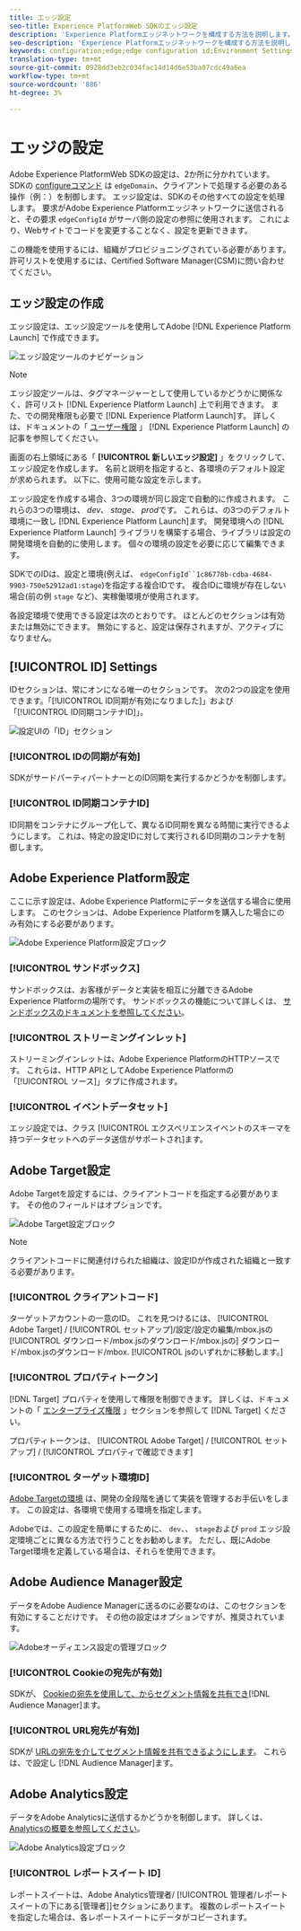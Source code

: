 ```yaml
---
title: エッジ設定
seo-title: Experience PlatformWeb SDKのエッジ設定
description: 'Experience Platformエッジネットワークを構成する方法を説明します。 '
seo-description: 'Experience Platformエッジネットワークを構成する方法を説明します。 '
keywords: configuration;edge;edge configuration id;Environment Settings;edgeConfigId;identity;id sync enabled;ID Sync Container ID;Sandbox;Streaming Inlet;Event Dataset;target;client code;Property Token;Target Environment ID;Cookie Destinations;url Destinations;Analytics Settings Blockreport suite id;
translation-type: tm+mt
source-git-commit: 0928dd3eb2c034fac14d14d6e53ba07cdc49a6ea
workflow-type: tm+mt
source-wordcount: '886'
ht-degree: 3%

---
```



# エッジの設定

Adobe Experience PlatformWeb SDKの設定は、2か所に分かれています。 SDKの [configureコマンド](configuring-the-sdk.md) は `edgeDomain`、クライアントで処理する必要のある操作（例：）を制御します。 エッジ設定は、SDKのその他すべての設定を処理します。 要求がAdobe Experience Platformエッジネットワークに送信されると、その要求 `edgeConfigId` がサーバ側の設定の参照に使用されます。 これにより、Webサイトでコードを変更することなく、設定を更新できます。

この機能を使用するには、組織がプロビジョニングされている必要があります。 許可リストを使用するには、Certified Software Manager(CSM)に問い合わせてください。

## エッジ設定の作成

エッジ設定は、エッジ設定ツールを使用してAdobe [!DNL Experience Platform Launch] で作成できます。

![エッジ設定ツールのナビゲーション](../../assets/edge_configuration_nav.png)

>[!NOTE]
>
>エッジ設定ツールは、タグマネージャーとして使用しているかどうかに関係なく、許可リスト [!DNL Experience Platform Launch] 上で利用できます。 また、での開発権限も必要で [!DNL Experience Platform Launch]す。 詳しくは、ドキュメントの「 [ユーザー権限](https://docs.adobe.com/content/help/ja-JP/launch/using/reference/admin/user-permissions.html) 」 [!DNL Experience Platform Launch] の記事を参照してください。

画面の右上領域にある「 **[!UICONTROL 新しいエッジ設定]** 」をクリックして、エッジ設定を作成します。 名前と説明を指定すると、各環境のデフォルト設定が求められます。 以下に、使用可能な設定を示します。

エッジ設定を作成する場合、3つの環境が同じ設定で自動的に作成されます。 これらの3つの環境は、 *dev*、 *stage*、 *prod*&#x200B;です。 これらは、の3つのデフォルト環境に一致し [!DNL Experience Platform Launch]ます。 開発環境への [!DNL Experience Platform Launch] ライブラリを構築する場合、ライブラリは設定の開発環境を自動的に使用します。 個々の環境の設定を必要に応じて編集できます。

SDKでのIDは、設定と環境(例えば、 `edgeConfigId``1c86778b-cdba-4684-9903-750e52912ad1:stage`)を指定する複合IDです。 複合IDに環境が存在しない場合(前の例 `stage` など)、実稼働環境が使用されます。

各設定環境で使用できる設定は次のとおりです。 ほとんどのセクションは有効または無効にできます。 無効にすると、設定は保存されますが、アクティブになりません。

## [!UICONTROL ID] Settings

IDセクションは、常にオンになる唯一のセクションです。 次の2つの設定を使用できます。「[!UICONTROL ID同期が有効になりました]」および「[!UICONTROL ID同期コンテナID]」。

![設定UIの「ID」セクション](../../assets/edge_configuration_identity.png)

### [!UICONTROL IDの同期が有効]

SDKがサードパーティパートナーとのID同期を実行するかどうかを制御します。

### [!UICONTROL ID同期コンテナID]

ID同期をコンテナにグループ化して、異なるID同期を異なる時間に実行できるようにします。 これは、特定の設定IDに対して実行されるID同期のコンテナを制御します。

## Adobe Experience Platform設定

ここに示す設定は、Adobe Experience Platformにデータを送信する場合に使用します。 このセクションは、Adobe Experience Platformを購入した場合にのみ有効にする必要があります。

![Adobe Experience Platform設定ブロック](../../assets/edge_configuration_aep.png)

### [!UICONTROL サンドボックス]

サンドボックスは、お客様がデータと実装を相互に分離できるAdobe Experience Platformの場所です。 サンドボックスの機能について詳しくは、 [サンドボックスのドキュメントを参照してください](../../sandboxes/home.md)。

### [!UICONTROL ストリーミングインレット]

ストリーミングインレットは、Adobe Experience PlatformのHTTPソースです。 これらは、HTTP APIとしてAdobe Experience Platformの「[!UICONTROL ソース]」タブに作成されます。

### [!UICONTROL イベントデータセット]

エッジ設定では、クラス [!UICONTROL エクスペリエンスイベントのスキーマを持つデータセットへのデータ送信がサポートされ]ます。

## Adobe Target設定

Adobe Targetを設定するには、クライアントコードを指定する必要があります。 その他のフィールドはオプションです。

![Adobe Target設定ブロック](../../assets/edge_configuration_target.png)

>[!NOTE]
>
>クライアントコードに関連付けられた組織は、設定IDが作成された組織と一致する必要があります。

### [!UICONTROL クライアントコード]

ターゲットアカウントの一意のID。 これを見つけるには、 [!UICONTROL Adobe Target] / [!UICONTROL セットアップ]/設定/設定の編集/mbox.jsの [!UICONTROL ダウンロード/mbox.jsのダウンロード/mbox.jsの] ダウンロード/mbox.jsのダウンロード/mbox. [!UICONTROL jsのいずれかに移動します。]

### [!UICONTROL プロパティトークン]

[!DNL Target] プロパティを使用して権限を制御できます。 詳しくは、ドキュメントの「 [エンタープライズ権限](https://docs.adobe.com/content/help/ja-JP/target/using/administer/manage-users/enterprise/properties-overview.translate.html) 」セクションを参照して [!DNL Target] ください。

プロパティトークンは、 [!UICONTROL Adobe Target] / [!UICONTROL セットアップ] / [!UICONTROL プロパティで確認できます]

### [!UICONTROL ターゲット環境ID]

[Adobe Targetの環境](https://docs.adobe.com/content/help/en/target/using/administer/hosts.html) は、開発の全段階を通じて実装を管理するお手伝いをします。 この設定は、各環境で使用する環境を指定します。

Adobeでは、この設定を簡単にするために、 `dev`、、 `stage`および `prod` エッジ設定環境ごとに異なる方法で行うことをお勧めします。 ただし、既にAdobe Target環境を定義している場合は、それらを使用できます。

## Adobe Audience Manager設定

データをAdobe Audience Managerに送るのに必要なのは、このセクションを有効にすることだけです。 その他の設定はオプションですが、推奨されています。

![Adobeオーディエンス設定の管理ブロック](../../assets/edge_configuration_aam.png)

### [!UICONTROL Cookieの宛先が有効]

SDKが、 [Cookieの宛先を使用して、からセグメント情報を共有でき](https://docs.adobe.com/content/help/en/audience-manager/user-guide/features/destinations/custom-destinations/create-cookie-destination.html)[!DNL Audience Manager]ます。

### [!UICONTROL URL宛先が有効]

SDKが [URLの宛先を介してセグメント情報を共有できるようにします](https://docs.adobe.com/content/help/en/audience-manager/user-guide/features/destinations/custom-destinations/create-url-destination.html)。 これらは、で設定し [!DNL Audience Manager]ます。

## Adobe Analytics設定

データをAdobe Analyticsに送信するかどうかを制御します。 詳しくは、 [Analyticsの概要を参照してください](../data-collection/adobe-analytics/analytics-overview.md)。

![Adobe Analytics設定ブロック](../../assets/edge_configuration_aa.png)

### [!UICONTROL レポートスイート ID]

レポートスイートは、Adobe Analytics管理者/ [!UICONTROL 管理者/レポートスイートの下にある[管理者]]セクションにあります。 複数のレポートスイートを指定した場合は、各レポートスイートにデータがコピーされます。
